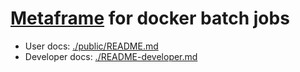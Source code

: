 # [Metaframe](https://metapages.org/) for docker batch jobs

  - User docs: [./public/README.md](./public/README.md)
  - Developer docs: [./README-developer.md](./README-developer.md)
